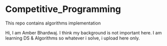 # Competitive_Programming
This repo contains algorithms implementation

Hi,
I am Amber Bhardwaj. I think my background is not important here. I am learning DS & Algorithms so whatever i solve, i upload here only. 

